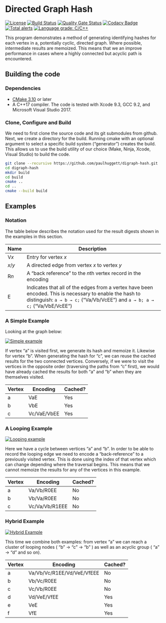 # Directed Graph Hash

[![License](https://img.shields.io/github/license/paulhuggett/digraph-hash)](https://img.shields.io/github/license/paulhuggett/digraph-hash)
[![Build Status](https://travis-ci.com/paulhuggett/digraph-hash.svg?branch=master)](https://travis-ci.com/paulhuggett/digraph-hash)
[![Quality Gate Status](https://sonarcloud.io/api/project_badges/measure?project=paulhuggett_digraph-hash&metric=alert_status)](https://sonarcloud.io/dashboard?id=paulhuggett_digraph-hash)
[![Codacy Badge](https://api.codacy.com/project/badge/Grade/a19f09751c9740eb8422617877da1470)](https://www.codacy.com/manual/paulhuggett/digraph-hash?utm_source=github.com&amp;utm_medium=referral&amp;utm_content=paulhuggett/digraph-hash&amp;utm_campaign=Badge_Grade)
[![Total alerts](https://img.shields.io/lgtm/alerts/g/paulhuggett/digraph-hash.svg?logo=lgtm&logoWidth=18)](https://lgtm.com/projects/g/paulhuggett/digraph-hash/alerts/)
[![Language grade: C/C++](https://img.shields.io/lgtm/grade/cpp/g/paulhuggett/digraph-hash.svg?logo=lgtm&logoWidth=18)](https://lgtm.com/projects/g/paulhuggett/digraph-hash/context:cpp)

This program demonstrates a method of generating identifying hashes for each vertex in a, potentially cyclic, directed graph. Where possible, intermediate results are memoized. This means that we an improve performance in cases where a highly connected but acyclic path is encountered. 

## Building the code

### Dependencies

-   [CMake 3.10](https://cmake.org/download/) or later
-   A C++17 compiler. The code is tested with Xcode 9.3, GCC 9.2, and Microsoft Visual Studio 2017.

### Clone, Configure and Build

We need to first clone the source code and its git submodules from github. Next, we create a directory for the build. Running cmake with an optional argument to select a specific build system (“generator”) creates the build. This allows us to use the build utility of our choice (Make, Ninja, Xcode, Visual Studio) to build the code.

~~~bash
git clone --recursive https://github.com/paulhuggett/digraph-hash.git
cd digraph-hash
mkdir build
cd build
cmake ..
cd ..
cmake --build build
~~~

## Examples

### Notation

The table below describes the notation used for the result digests shown in the examples in this section.

| Name    | Description |
| ------- | ----------- |
| V*x*    | Entry for vertex *x* |
| *x*/*y* | A directed edge from vertex *x* to vertex *y* |
| R*n*    | A “back reference” to the *n*th vertex record in the encoding |
| E       | Indicates that all of the edges from a vertex have been encoded. This is necessary to enable the hash to distinguish: `a → b → c;` (“Va/Vb/VcEE”) and `a → b; a → c;` (“Va/VbE/VcEE”) |

### A Simple Example

Looking at the graph below:

[![Simple example](https://sketchviz.com/@paulhuggett/4219c7ba02ac32a9a14c9566bb526ffa/e057ec6efb6522c45a1c8d404618406f7dac2d62.sketchy.png)](https://sketchviz.com/@paulhuggett/4219c7ba02ac32a9a14c9566bb526ffa)

If vertex “a” is visited first, we generate its hash and memoize it. Likewise for vertex “b”. When generating the hash for “c”, we can reuse the cached results for the two connected vertices. Conversely, if we were to visit the vertices in the opposite order (traversing the paths from “c” first), we would have already cached the results for both “a” and “b” when they are themselves visited.

| Vertex | Encoding      | Cached? |
| ------ | ------------- | ------- |
| a      | VaE           | Yes     |
| b      | VbE           | Yes     |
| c      | Vc/VaE/VbEE   | Yes     |

### A Looping Example

[![Looping example](https://sketchviz.com/@paulhuggett/4219c7ba02ac32a9a14c9566bb526ffa/4ceba724fba0e4d34457a3bfd6b92b7b5bbf2fe6.sketchy.png)](https://sketchviz.com/@paulhuggett/4219c7ba02ac32a9a14c9566bb526ffa)

Here we have a cycle between vertices “a” and “b”. In order to be able to record the looping edge we need to encode a “back-reference” to a previously visited vertex. This is done using the index of that vertex which can change depending where the traversal begins. This means that we cannot memoize the results for any of the vertices in this example.

| Vertex | Encoding         | Cached? |
| ------ | ---------------- | ------- |
| a      | Va/Vb/R0EE       | No      |
| b      | Vb/Va/R0EE       | No      |
| c      | Vc/Va/Vb/R1EEE   | No      |

### Hybrid Example

[![Hybrid Example](https://sketchviz.com/@paulhuggett/1b8fba83ebff1ebe66aa96a9fa9d7c2e/7c0fb7ef6465c31f858940b444b2cf6b2f66d748.sketchy.png)](https://sketchviz.com/@paulhuggett/1b8fba83ebff1ebe66aa96a9fa9d7c2e)

This time we combine both examples: from vertex “a” we can reach a cluster of looping nodes ( “b” → “c” → “b” ) as well as an acyclic group ( “a” → “d” and so on).

| Vertex | Encoding                   | Cached? |
| ------ | -------------------------- | ------- |
| a      | Va/Vb/Vc/R1EE/Vd/VeE/VfEEE | No      |
| b      | Vb/Vc/R0EE                 | No      |
| c      | Vc/Vb/R0EE                 | No      |
| d      | Vd/VeE/VfEE                | Yes     |
| e      | VeE                        | Yes     |
| f      | VfE                        | Yes     |

